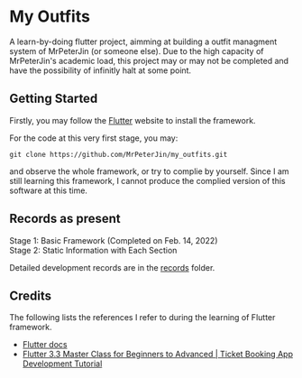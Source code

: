# My Outfits

A learn-by-doing flutter project, aimming at building a outfit managment system of MrPeterJin (or someone else). Due to the high capacity of MrPeterJin's academic load, this project may or may not be completed and have the possibility of infinitly halt at some point.

## Getting Started
Firstly, you may follow the [Flutter](https://docs.flutter.dev/get-started/install) website to install the framework.

For the code at this very first stage, you may:
```
git clone https://github.com/MrPeterJin/my_outfits.git
```
and observe the whole framework, or try to complie by yourself. Since I am still learning this framework, I cannot produce the complied version of this software at this time.

## Records as present
Stage 1: Basic Framework (Completed on Feb. 14, 2022)                  
Stage 2: Static Information with Each Section

Detailed development records are in the [records](/records/) folder.

## Credits
The following lists the references I refer to during the learning of Flutter framework.
- [Flutter docs](https://docs.flutter.dev/)
- [Flutter 3.3 Master Class for Beginners to Advanced | Ticket Booking App Development Tutorial](https://www.youtube.com/watch?v=71AsYo2q_0Y)
